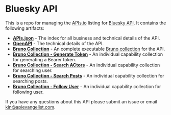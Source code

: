 # Bluesky API
This is a repo for managing the [APIs.io](https://apis.io) listing for [Bluesky API](https://docs.bsky.app/). It contains the following artifacts:

- [**APIs.json**](apis.yml) - The index for all business and technical details of the API.
- [**OpenAPI**](properties/bluesky-openapi.yml) - The technical details of the API.
- [**Bruno Collection**](bruno/bluesky-apis/bruno.json) - An complete executable [Bruno collection](https://bit.ly/4fpe6FO) for the API.
- [**Bruno Collection - Generate Token**](bruno/bluesky-apis/bruno.json) - An individual capability collection for generating a Bearer token.
- [**Bruno Collection - Search ACtors**](bruno/bluesky-apis/bruno.json) - An individual capability collection for searching user.
- [**Bruno Collection - Search Posts**](bruno/bluesky-apis/bruno.json) - An individual capability collection for searching posts.
- [**Bruno Collection - Follow User**](bruno/bluesky-apis/bruno.json) - An individual capability collection for following user.

If you have any questions about this API please submit an issue or email kin@apievangelist.com.